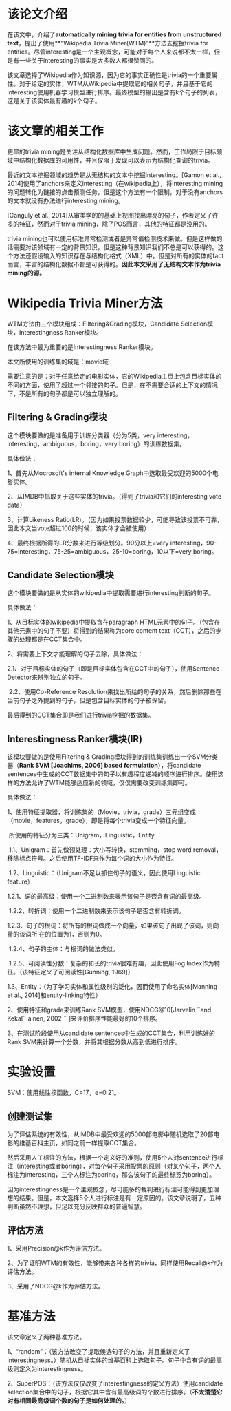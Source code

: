 # 该论文介绍

在该文中，介绍了**automatically mining trivia for entities from unstructured text**，提出了使用**“Wikipedia Trivia Miner(WTM)”**方法去挖掘trivia for entities。尽管interesting是一个主观概念，可能对于每个人来说都不太一样，但是有一些关于interesting的事实是大多数人都很赞同的。

该文章选择了Wikipedia作为知识源，因为它的事实正确性是trivia的一个重要属性。对于给定的实体，WTM从Wikipedia中提取它的相关句子，并且基于它的interesting使用机器学习模型进行排序。最终模型的输出是含有k个句子的列表，这是关于该实体最有趣的k个句子。

# 该文章的相关工作

更早的trivia mining是关注从结构化数据库中生成问题。然而，工作局限于目标领域中结构化数据库的可用性，并且仅限于发现可以表示为结构化查询的trivia。

最近的文本挖掘领域的趋势是从无结构的文本中挖掘interesting。[Gamon et al., 2014]使用了anchors来定义interesting（在wikipedia上），将interesting mining的问题转化为链接的点击预测任务，但是这个方法有一个限制，对于没有anchors的文本就没有办法进行interesting mining。

[Ganguly et al., 2014]从审美学的的基础上视图找出漂亮的句子，作者定义了许多的特征，然而对于trivia mining，除了POS而言，其他的特征都是没用的。

trivia mining也可以使用标准异常检测或者是异常值检测技术来做。但是这样做的话需要对该领域有一定的背景知识，但是这种背景知识我们不总是可以获得的。这个方法还假设输入的知识存在与结构化格式（XML）中。但是对所有的实体的fact而言，丰富的结构化数据不都是可获得的。**因此本文采用了无结构文本作为trivia mining的源。**

# Wikipedia Trivia Miner方法

WTM方法由三个模块组成：Filtering&Grading模块，Candidate Selection模块，Interestingness Ranker模块。

在该方法中最为重要的是Interestingness Ranker模块。

本文所使用的训练集的域是：movie域

需要注意的是：对于任意给定的电影实体，它的Wikipedia主页上包含目标实体的不同的方面，使用了超过一个邻接的句子。但是，在不需要合适的上下文的情况下，不是所有的句子都是可以独立理解的。

## Filtering & Grading模块

这个模块要做的是准备用于训练分类器（分为5类，very interesting，interesting，ambiguous，boring，very boring）的训练数据集。

具体做法：

1、首先从Mocrosoft's internal Knowledge Graph中选取最受欢迎的5000个电影实体。

2、从IMDB中抓取关于这些实体的trivia。（得到了trivia和它们的interesting vote data）

3、计算Likeness Ratio(LR)。（因为如果投票数据较少，可能导致该投票不可靠，因此本文当vote超过100的时候，该实体才会被使用）

4、最终根据所得的LR分数来进行等级划分。90分以上=very interesting，90-75=interesting，75-25=ambiguous，25-10=boring，10以下=very boring。

## Candidate Selection模块

这个模块要做的是从实体的wikipedia中提取需要进行interesting判断的句子。

具体做法：

1、从目标实体的wikipedia中提取含在paragraph HTML元素中的句子。（包含在其他元素中的句子不要）将得到的结果称为core content text（CCT），之后的步骤的处理都是在CCT集合中。

2、将需要上下文才能理解的句子去除，具体做法：

​	2.1、对于目标实体的句子（即是目标实体包含在CCT中的句子），使用Sentence Detector来辨别独立的句子。

​	2.2、使用Co-Reference Resolution来找出所给的句子的关系，然后删除那些在当前句子之外提到的句子，但是包含目标实体的句子被保留。

最后得到的CCT集合即是我们进行trivia挖掘的数据集。

## Interestingness Ranker模块(IR)

该模块要做的是使用Filtering & Grading模块得到的训练集训练出一个SVM分类器（**Rank SVM [Joachims, 2006] based formulation**），将candidate sentences中生成的CCT数据集中的句子以有趣程度递减的顺序进行排序。使用这样的方法允许了WTM能够适应新的领域，仅仅需要改变训练集即可。	

具体做法：

1、使用特征提取器，将训练集的（Movie，trivia，grade）三元组变成（movie，features，grade），即是将每个trivia变成一个特征向量。

​	所使用的特征分为三类：Unigram，Linguistic，Entity

​	1.1、Unigram：首先做预处理：大小写转换，stemming，stop word removal，移除标点符号。之后使用TF-IDF来作为每个词的大小作为特征。

​	1.2、Linguistic：（Unigram不足以抓住句子的语义，因此使用Linguistic feature）

​		1.2.1、词的最高级：使用一个二进制数来表示该句子是否含有词的最高级。

​		1.2.2、转折词：使用一个二进制数来表示该句子是否含有转折词。

​		1.2.3、句子的根词：将所有的根词做成一个向量，如果该句子出现了该词，则向量的该词所			在的位置为1，否则为0。

​		1.2.4、句子的主体：与根词的做法类似。

​		1.2.5、可阅读性分数：复杂的和长的trivia很难有趣，因此使用Fog Index作为特征。（该特征定义了可阅读性[Gunning, 1969]）

​	1.3、Entity：（为了学习实体和属性级别的泛化，因而使用了命名实体[Manning et al., 2014]和entity-linking特性）

2、使用特征和grade来训练Rank SVM模型，使用NDCG@10[Jarvelin ¨and Kekal¨ ainen, 2002 ¨ ]来评价排序性能最好的10个排序。

3、在测试阶段使用从candidate sentences中生成的CCT集合，利用训练好的Rank SVM来计算一个分数，并将其根据分数从高到低进行排序。

# 实验设置

SVM：使用线性核函数，C=17，e=0.21。

## 创建测试集

为了评估系统的有效性，从IMDB中最受欢迎的5000部电影中随机选取了20部电影的维基百科主页，如同之前一样提取CCT集合。

然后采用人工标注的方法，根据一个定义好的准则，使用5个人对sentence进行标注（interesting或者boring），对每个句子采用投票的原则（对某个句子，两个人标注为interesting，三个人标注为boring，那么该句子的最终标签为boring）。

因为interestingness是一个主观概念，尽可能多的裁判进行标注可能得到更加理想的结果。但是，本文选择5个人进行标注是有一定原因的。该文章说明了，五种判断虽然不理想，但足以充分反映群众的普遍智慧。

## 评估方法

1、采用Precision@k作为评估方法。

2、为了证明WTM的有效性，能够带来各种各样的trivia，同样使用Recall@k作为评估方法。

3、采用了NDCG@k作为评估方法。

# 基准方法

该文章定义了两种基准方法。

1、“random”：（该方法改变了提取候选句子的方法，并且重新定义了interestingness。）随机从目标实体的维基百科上选取句子。句子中含有词的最高级则定义为interestingness。

2、SuperPOS：（该方法仅仅改变了interestingness的定义方法）使用candidate selection集合中的句子，根据它其中含有最高级词的个数进行排序。（**不太清楚它对有相同最高级词个数的句子是如何处理的。**）

